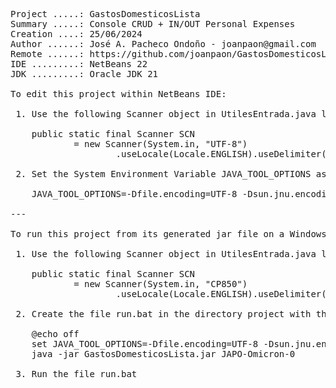 <pre>

Project .....: GastosDomesticosLista
Summary .....: Console CRUD + IN/OUT Personal Expenses
Creation ....: 25/06/2024
Author ......: José A. Pacheco Ondoño - joanpaon@gmail.com
Remote ......: https://github.com/joanpaon/GastosDomesticosLista.git
IDE .........: NetBeans 22
JDK .........: Oracle JDK 21

To edit this project within NetBeans IDE:

 1. Use the following Scanner object in UtilesEntrada.java library.
 
    public static final Scanner SCN
            = new Scanner(System.in, "UTF-8")
                    .useLocale(Locale.ENGLISH).useDelimiter("\\s+");
					
 2. Set the System Environment Variable JAVA_TOOL_OPTIONS as follow:
 
	JAVA_TOOL_OPTIONS=-Dfile.encoding=UTF-8 -Dsun.jnu.encoding=CP1252 -Dsun.stdout.encoding=UTF-8 -Dsun.stderr.encoding=UTF-8 -Dconsole.encoding=UTF-8

---

To run this project from its generated jar file on a Windows Terminal:

 1. Use the following Scanner object in UtilesEntrada.java library.
 
    public static final Scanner SCN
            = new Scanner(System.in, "CP850")
                    .useLocale(Locale.ENGLISH).useDelimiter("\\s+");
					
 2. Create the file run.bat in the directory project with this code inside:
 
	@echo off
	set JAVA_TOOL_OPTIONS=-Dfile.encoding=UTF-8 -Dsun.jnu.encoding=CP1252 -Dsun.stdout.encoding=CP850 -Dsun.stderr.encoding=CP850 -Dconsole.encoding=CP850
	java -jar GastosDomesticosLista.jar JAPO-Omicron-0 
 
 3. Run the file run.bat
 
</pre>
